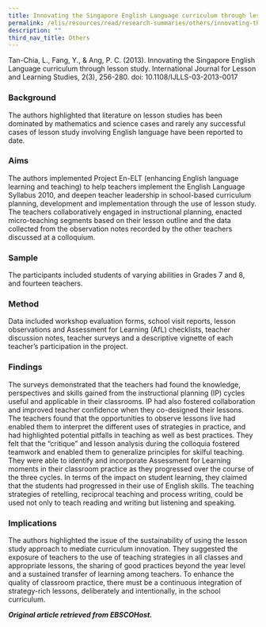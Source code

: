 ```yaml
---
title: Innovating the Singapore English Language curriculum through lesson study
permalink: /elis/resources/read/research-summaries/others/innovating-the-singapore-english-language-curriculum/
description: ""
third_nav_title: Others
---
```

Tan-Chia, L., Fang, Y., & Ang, P. C. (2013). Innovating the Singapore English Language curriculum through lesson study. International Journal for Lesson and Learning Studies, 2(3), 256-280. doi: 10.1108/IJLLS-03-2013-0017

### Background

The authors highlighted that literature on lesson studies has been dominated by mathematics and science cases and rarely any successful cases of lesson study involving English language have been reported to date.

### Aims

The authors implemented Project En-ELT (enhancing English language learning and teaching) to help teachers implement the English Language Syllabus 2010, and deepen teacher leadership in school-based curriculum planning, development and implementation through the use of lesson study. The teachers collaboratively engaged in instructional planning, enacted micro-teaching segments based on their lesson outline and the data collected from the observation notes recorded by the other teachers discussed at a colloquium.

### Sample

The participants included students of varying abilities in Grades 7 and 8, and fourteen teachers.

### Method

Data included workshop evaluation forms, school visit reports, lesson observations and Assessment for Learning (AfL) checklists, teacher discussion notes, teacher surveys and a descriptive vignette of each teacher’s participation in the project.

### Findings

The surveys demonstrated that the teachers had found the knowledge, perspectives and skills gained from the instructional planning (IP) cycles useful and applicable in their classrooms. IP had also fostered collaboration and improved teacher confidence when they co-designed their lessons. The teachers found that the opportunities to observe lessons live had enabled them to interpret the different uses of strategies in practice, and had highlighted potential pitfalls in teaching as well as best practices. They felt that the “critique” and lesson analysis during the colloquia fostered teamwork and enabled them to generalize principles for skilful teaching. They were able to identify and incorporate Assessment for Learning moments in their classroom practice as they progressed over the course of the three cycles. In terms of the impact on student learning, they claimed that the students had progressed in their use of English skills. The teaching strategies of retelling, reciprocal teaching and process writing, could be used not only to teach reading and writing but listening and speaking.

### Implications

The authors highlighted the issue of the sustainability of using the lesson study approach to mediate curriculum innovation. They suggested the exposure of teachers to the use of teaching strategies in all classes and appropriate lessons, the sharing of good practices beyond the year level and a sustained transfer of learning among teachers. To enhance the quality of classroom practice, there must be a continuous integration of strategy-rich lessons, deliberately and intentionally, in the school curriculum.


_**Original article retrieved from EBSCOHost.**_ 


